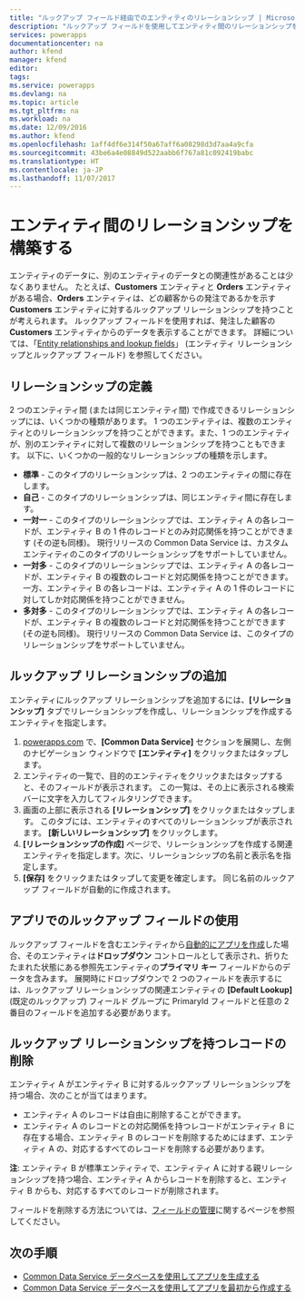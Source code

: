 ```yaml
---
title: "ルックアップ フィールド経由でのエンティティのリレーションシップ | Microsoft Docs"
description: "ルックアップ フィールドを使用してエンティティ間のリレーションシップを構築します。"
services: powerapps
documentationcenter: na
author: kfend
manager: kfend
editor: 
tags: 
ms.service: powerapps
ms.devlang: na
ms.topic: article
ms.tgt_pltfrm: na
ms.workload: na
ms.date: 12/09/2016
ms.author: kfend
ms.openlocfilehash: 1aff4df6e314f50a67aff6a08298d3d7aa4a9cfa
ms.sourcegitcommit: 43be6a4e08849d522aabb6f767a81c092419babc
ms.translationtype: HT
ms.contentlocale: ja-JP
ms.lasthandoff: 11/07/2017
---
```

# <a name="build-a-relationship-between-entities"></a>エンティティ間のリレーションシップを構築する
エンティティのデータに、別のエンティティのデータとの関連性があることは少なくありません。 たとえば、**Customers** エンティティと **Orders** エンティティがある場合、**Orders** エンティティは、どの顧客からの発注であるかを示す **Customers** エンティティに対するルックアップ リレーションシップを持つことが考えられます。 ルックアップ フィールドを使用すれば、発注した顧客の **Customers** エンティティからのデータを表示することができます。 詳細については、「[Entity relationships and lookup fields](https://docs.microsoft.com/en-us/common-data-service/entity-reference/relationships)」 (エンティティ リレーションシップとルックアップ フィールド) を参照してください。

## <a name="define-a-relationship"></a>リレーションシップの定義
2 つのエンティティ間 (または同じエンティティ間) で作成できるリレーションシップには、いくつかの種類があります。 1 つのエンティティは、複数のエンティティとのリレーションシップを持つことができます。また、1 つのエンティティが、別のエンティティに対して複数のリレーションシップを持つこともできます。 以下に、いくつかの一般的なリレーションシップの種類を示します。

* **標準** - このタイプのリレーションシップは、2 つのエンティティの間に存在します。
* **自己** - このタイプのリレーションシップは、同じエンティティ間に存在します。
* **一対一** - このタイプのリレーションシップでは、エンティティ A の各レコードが、エンティティ B の 1 件のレコードとのみ対応関係を持つことができます (その逆も同様)。 現行リリースの Common Data Service は、カスタム エンティティのこのタイプのリレーションシップをサポートしていません。
* **一対多** - このタイプのリレーションシップでは、エンティティ A の各レコードが、エンティティ B の複数のレコードと対応関係を持つことができます。一方、エンティティ B の各レコードは、エンティティ A の 1 件のレコードに対してしか対応関係を持つことができません。
* **多対多** - このタイプのリレーションシップでは、エンティティ A の各レコードが、エンティティ B の複数のレコードと対応関係を持つことができます (その逆も同様)。 現行リリースの Common Data Service は、このタイプのリレーションシップをサポートしていません。

## <a name="add-a-lookup-relation"></a>ルックアップ リレーションシップの追加
エンティティにルックアップ リレーションシップを追加するには、**[リレーションシップ]** タブでリレーションシップを作成し、リレーションシップを作成するエンティティを指定します。

1. [powerapps.com](https://web.powerapps.com) で、**[Common Data Service]** セクションを展開し、左側のナビゲーション ウィンドウで **[エンティティ]** をクリックまたはタップします。
2. エンティティの一覧で、目的のエンティティをクリックまたはタップすると、そのフィールドが表示されます。 この一覧は、その上に表示される検索バーに文字を入力してフィルタリングできます。
3. 画面の上部に表示される **[リレーションシップ]** をクリックまたはタップします。 このタブには、エンティティのすべてのリレーションシップが表示されます。 **[新しいリレーションシップ]** をクリックします。
4. **[リレーションシップの作成]** ページで、リレーションシップを作成する関連エンティティを指定します。次に、リレーションシップの名前と表示名を指定します。
5. **[保存]** をクリックまたはタップして変更を確定します。 同じ名前のルックアップ フィールドが自動的に作成されます。

## <a name="use-a-lookup-field-in-an-app"></a>アプリでのルックアップ フィールドの使用
ルックアップ フィールドを含むエンティティから[自動的にアプリを作成](data-platform-create-app.md)した場合、そのエンティティは**ドロップダウン** コントロールとして表示され、折りたたまれた状態にある参照先エンティティの**プライマリ キー** フィールドからのデータを含みます。 展開時にドロップダウンで 2 つのフィールドを表示するには、ルックアップ リレーションシップの関連エンティティの **[Default Lookup]** (既定のルックアップ) フィールド グループに PrimaryId フィールドと任意の 2 番目のフィールドを追加する必要があります。

## <a name="delete-a-record-with-a-lookup-relation"></a>ルックアップ リレーションシップを持つレコードの削除
エンティティ A がエンティティ B に対するルックアップ リレーションシップを持つ場合、次のことが当てはまります。

* エンティティ A のレコードは自由に削除することができます。
* エンティティ A のレコードとの対応関係を持つレコードがエンティティ B に存在する場合、エンティティ B のレコードを削除するためにはまず、エンティティ A の、対応するすべてのレコードを削除する必要があります。

**注**: エンティティ B が標準エンティティで、エンティティ A に対する親リレーションシップを持つ場合、エンティティ A からレコードを削除すると、エンティティ B からも、対応するすべてのレコードが削除されます。

フィールドを削除する方法については、[フィールドの管理](data-platform-manage-fields.md)に関するページを参照してください。

## <a name="next-steps"></a>次の手順
* [Common Data Service データベースを使用してアプリを生成する](data-platform-create-app.md)
* [Common Data Service データベースを使用してアプリを最初から作成する](data-platform-create-app-scratch.md)


